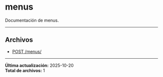# menus

Documentación de menus.

---

## Archivos

- [POST /menus/](./create.md)

---

**Última actualización:** 2025-10-20  
**Total de archivos:** 1
